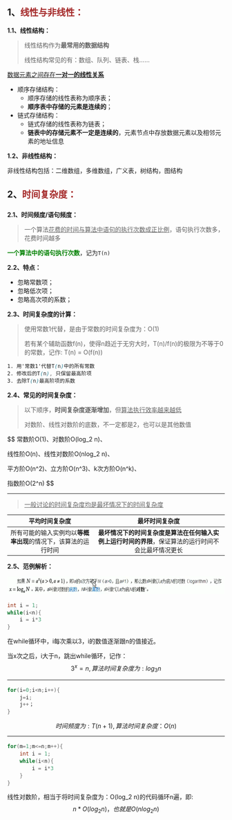 ## 1、<span style="color:brown">线性与非线性：</span>

**1.1、线性结构：**

> 线性结构作为**最常用的数据结构**
>
> 线性结构常见的有：数组、队列、链表、栈......

<u>数据元素之间存在**一对一的线性关系**</u>

- 顺序存储结构：
  - 顺序存储的线性表称为顺序表；
  - **顺序表中存储的元素是连续的**；
- 链式存储结构：
  - 链式存储的线性表称为链表；
  - **链表中的存储元素不一定是连续的**，元素节点中存放数据元素以及相邻元素的地址信息

**1.2、非线性结构：**

非线性结构包括：二维数组，多维数组，广义表，树结构，图结构



## 2、<span style="color:brown">时间复杂度：</span>

### <!--做算法分析主要研究: 时间复杂度, 本质上是以空间换取时间--->

**2.1、时间频度/语句频度：**

> 一个算法<u>花费的时间与算法中语句的执行次数成正比例</u>，语句执行次数多，花费时间越多

<span style="color:green">**一个算法中的语句执行次数**</span>，记为`T(n)`

**2.2、特点：**

- 忽略常数项；
- 忽略低次项；
- 忽略高次项的系数；

**2.3、时间复杂度的计算：**

> 使用常数1代替，是由于常数的时间复杂度为：O(1)
>
> 若有某个辅助函数f(n)，使得n趋近于无穷大时，T(n)/f(n)的极限为不等于0的常数，记作: T(n) = O(f(n))

```scss
1. 用'常数1'代替T(n)中的所有常数
2. 修改后的T(n), 只保留最高阶项
3. 去除T(n)最高阶项的系数
```

**2.4、常见的时间复杂度：**

> 以下顺序，**时间复杂度逐渐增加**，但<u>算法执行效率越来越低</u>
>
> 对数阶、线性对数阶的底数，不一定都是2，也可以是其他数值

$$
常数阶O(1)、对数阶O(log_2 n)、

线性阶O(n)、线性对数阶O(nlog_2 n)、

平方阶O(n^2)、立方阶O(n^3)、k次方阶O(n^k)、

指数阶O(2^n)
$$

---

> <u>一般讨论的时间复杂度均是最坏情况下的时间复杂度</u>

|                        平均时间复杂度                        |                        最坏时间复杂度                        |
| :----------------------------------------------------------: | :----------------------------------------------------------: |
| 所有可能的输入实例均以**等概率出现**的情况下，该算法的运行时间 | **最坏情况下的时间复杂度是算法在任何输入实例上运行时间的界限**，保证算法的运行时间不会比最坏情况更长 |

**2.5、范例解析：**

![image-20221111143726047](https://raw.githubusercontent.com/root-bine/image/main/Typora-image/%E5%AF%B9%E6%95%B0%E7%9A%84%E5%AE%9A%E4%B9%89.png)

```java
int i = 1;
while(i<n){
    i = i*3
}
```

在while循环中，i每次乘以3，i的数值逐渐跟n的值接近。

当x次之后，i大于n，跳出while循环，记作：
$$
3^x = n, 算法时间复杂度为: log_3 n
$$

---

```java
for(i=0;i<n;i++){
    j=i;
    j++；
}
```

$$
时间频度为: T(n+1), 算法时间复杂度：O(n)
$$

---

```java
for(m=1;m<=n;m++){
    int i = 1;
	while(i<n){
   		i = i*3
	}
}
```

线性对数阶，相当于将时间复杂度为：O(log_2 n)的代码循环n遍，即:
$$
n*O(log_2 n)，也就是O(nlog_2 n)
$$
